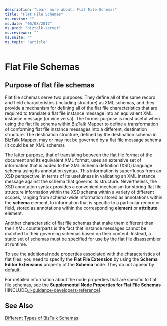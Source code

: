 ```yaml
---
description: "Learn more about: Flat File Schemas"
title: "Flat File Schemas"
ms.custom: ""
ms.date: "06/08/2017"
ms.prod: "biztalk-server"
ms.reviewer: ""
ms.suite: ""
ms.topic: "article"
---
```

# Flat File Schemas

## Purpose of flat file schemas
Flat file schemas serve two purposes. They define all of the same record and field characteristics (including structure) as XML schemas, and they provide a mechanism for defining all of the flat file characteristics that are required to translate a flat file instance message into an equivalent XML instance message (or vice versa). The former purpose is most useful when using the flat file schema within BizTalk Mapper to define a transformation of conforming flat file instance messages into a different, destination structure. The destination structure, defined by the destination schema in BizTalk Mapper, may or may not be governed by a flat file message schema (it could be an XML schema).  
  
 The latter purpose, that of translating between the flat file format of the document and its equivalent XML format, uses an extensive set of information that is added to the XML Schema definition (XSD) language schema using its annotation syntax. This information is superfluous from an XSD perspective, in terms of its usefulness in validating an XML instance message against the schema that governs its structure. Nevertheless, the XSD annotation syntax provides a convenient mechanism for storing flat file structure information within the XSD schema within a variety of different scopes, ranging from schema-wide information stored as annotations within the **schema** element, to information that is specific to a particular record or field, stored as annotations within the corresponding **element** or **attribute** element.  
  
 Another characteristic of flat file schemas that make them different than their XML counterparts is the fact that instance messages cannot be matched to their governing schemas based on their content. Instead, a static set of schemas must be specified for use by the flat file disassembler at runtime.  
  
 To see the additional node properties associated with the characteristics of flat files, you need to specify the **Flat File Extension** by using the **Schema Editor Extensions** property of the **Schema** node. They do not appear by default.  
  
 For detailed information about the node properties that are specific to flat file schemas, see the **Supplemental Node Properties for Flat File Schemas** [!INCLUDE[ui-guidance-developers-reference](../includes/ui-guidance-developers-reference.md)].
  
## See Also  
 [Different Types of BizTalk Schemas](../core/different-types-of-biztalk-schemas.md)
